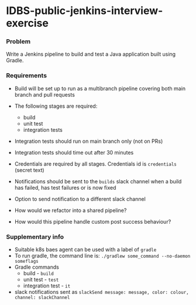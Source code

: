 # IDBS-public-jenkins-interview-exercise

### Problem

Write a Jenkins pipeline to build and test a Java application built using Gradle.

### Requirements

* Build will be set up to run as a multibranch pipeline covering both main branch and pull requests
* The following stages are required:
    * build
    * unit test
    * integration tests
* Integration tests should run on main branch only (not on PRs)
* Integration tests should time out after 30 minutes
* Credentials are required by all stages. Credentials id is `credentials` (secret text)
* Notifications should be sent to the `builds` slack channel when a build has failed, has test failures or is now fixed
* Option to send notification to a different slack channel

* How would we refactor into a shared pipeline?
* How would this pipeline handle custom post success behaviour?


### Supplementary info

* Suitable k8s baes agent can be used with a label of `gradle`
* To run gradle, the command line is: `./gradlew some_command --no-daemon someflags`
* Gradle commands
    * build - `build`
    * unit test - `test`
    * integration test - `it`
* slack notifications sent as `slackSend message: message, color: colour, channel: slackChannel`
